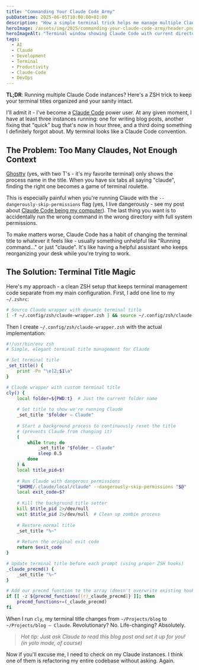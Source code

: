 ```yaml
---
title: "Commanding Your Claude Code Army"
pubDatetime: 2025-06-05T10:00:00+01:00
description: "How a simple terminal trick helps me manage multiple Claude Code instances without losing my mind (or my terminal tabs)"
heroImage: /assets/img/2025/commanding-your-claude-code-army/header.png
heroImageAlt: "Terminal window showing Claude Code with current directory in the title bar"
tags:
  - AI
  - Claude
  - Development
  - Terminal
  - Productivity
  - Claude-Code
  - DevOps
---
```


**TL;DR**: Running multiple Claude Code instances? Here's a ZSH trick to keep your terminal titles organized and your sanity intact.

I'll admit it - I've become a [Claude Code](https://www.anthropic.com/claude-code) power user. At any given moment, I have at least three instances running: one for writing blog posts, another fixing that "quick" bug that's now in hour three, and a third doing something I definitely forgot about. My terminal looks like a Claude Code convention.

## The Problem: Too Many Claudes, Not Enough Context

[Ghostty](https://ghostty.org/) (yes, with two T's - it's my favorite terminal) only shows the process name in the title. When you have six tabs all saying "claude", finding the right one becomes a game of terminal roulette.

This is especially painful when you're running Claude with the `--dangerously-skip-permissions` flag (yes, I live dangerously - see my post about [Claude Code being my computer](/posts/2025/claude-code-is-my-computer/)). The last thing you want is to accidentally run the wrong command in the wrong directory with full system permissions.

To make matters worse, Claude Code has a habit of changing the terminal title to whatever it feels like - usually something unhelpful like "Running command..." or just "claude". It's like having a helpful assistant who keeps reorganizing your desk while you're trying to work.

## The Solution: Terminal Title Magic

Here's my approach - a clean ZSH setup that keeps terminal management code separate from my main configuration. First, I add one line to my `~/.zshrc`:

```zsh
# Source Claude wrapper with dynamic terminal title
[ -f ~/.config/zsh/claude-wrapper.zsh ] && source ~/.config/zsh/claude-wrapper.zsh
```

Then I create `~/.config/zsh/claude-wrapper.zsh` with the actual implementation:

```zsh
#!/usr/bin/env zsh
# Simple, elegant terminal title management for Claude

# Set terminal title
_set_title() { 
    print -Pn "\e]2;$1\a" 
}

# Claude wrapper with custom terminal title
cly() {
    local folder=${PWD:t}  # Just the current folder name
    
    # Set title to show we're running Claude
    _set_title "$folder — Claude"
    
    # Start a background process to continuously reset the title
    # (prevents Claude from changing it)
    (
        while true; do
            _set_title "$folder — Claude"
            sleep 0.5
        done
    ) &
    local title_pid=$!
    
    # Run Claude with dangerous permissions
    "$HOME/.claude/local/claude" --dangerously-skip-permissions "$@"
    local exit_code=$?
    
    # Kill the background title setter
    kill $title_pid 2>/dev/null
    wait $title_pid 2>/dev/null  # Clean up zombie process
    
    # Restore normal title
    _set_title "%~"
    
    # Return the original exit code
    return $exit_code
}

# Update terminal title before each prompt (using proper ZSH hooks)
_claude_precmd() {
    _set_title "%~"
}

# Add our precmd function to the array (doesn't overwrite existing hooks)
if [[ -z ${precmd_functions[(r)_claude_precmd]} ]]; then
    precmd_functions+=(_claude_precmd)
fi
```

When I run `cly`, my terminal title changes from `~/Projects/blog` to `~/Projects/blog — Claude`. Revolutionary? No. Life-changing? Absolutely.

> *Hot tip: Just ask Claude to read this blog post and set it up for you! (in yolo mode, of course)*

Now if you'll excuse me, I need to check on my Claude instances. I think one of them is refactoring my entire codebase without asking. Again.

<style>
  article img:first-of-type {
    border: none !important;
  }
</style>
